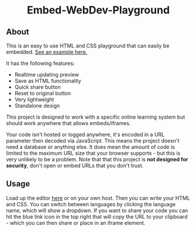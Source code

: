 <h1 align="center">Embed-WebDev-Playground</h1></center>

## About

This is an easy to use HTML and CSS playground that can easily be embedded. [See an example here.](https://milankarman.github.io/Embed-Web-Playground/?html=%3Chead%3E%0A%3Clink%0A%20%20rel%3D%22stylesheet%22%0A%20%20href%3D%22https%3A%2F%2Fcdn.jsdelivr.net%2Fnpm%2Fbootstrap%405.1.0%2Fdist%2Fcss%2Fbootstrap.min.css%22%0A%20%20integrity%3D%22sha384-KyZXEAg3QhqLMpG8r%2B8fhAXLRk2vvoC2f3B09zVXn8CA5QIVfZOJ3BCsw2P0p%2FWe%22%0A%20%20crossorigin%3D%22anonymous%22%0A%2F%3E%0A%3C%2Fhead%3E%0A%3Cbody%3E%0A%3Cdiv%20class%3D%22container-fluid%22%3E%0A%20%20%3Cdiv%20class%3D%22row%20py-3%22%3E%0A%20%20%20%20%3Cdiv%20class%3D%22col-12%22%3E%0A%20%20%20%20%20%20%3Ccenter%3E%3Ch1%20class%3D%22glow-green%20border-green%20p-2%22%3E%3E%20.%20.%20%3A%20Hello%20World%20%3A%20.%20.%20%20%3C%3C%2Fh1%3E%3C%2Fcenter%3E%0A%20%20%20%20%3C%2Fdiv%3E%0A%20%20%3C%2Fdiv%3E%0A%20%20%3Cdiv%20class%3D%22row%22%3E%0A%20%20%20%20%3Cdiv%20class%3D%22col-6%22%3E%0A%20%20%20%20%20%20%3Cp%3E%0A%20%20%20%20%20%20%20%20Lorem%20ipsum%20dolor%20sit%20amet%2C%20consectetur%20adipiscing%20elit%2C%20sed%20do%20eiusmod%20tempor%20incididunt%20ut%20labore%20et%20dolore%20magna%20aliqua.%20Dui%20nunc%0A%20%20%20%20%20%20%20%20mattis%20enim%20ut%20tellus%20elementum%20sagittis%20vitae.%20Imperdiet%20sed%20euismod%20nisi%20porta.%20Diam%20quis%20enim%20lobortis%20scelerisque%20fermentum%20dui%0A%20%20%20%20%20%20%20%20faucibus.%20%0A%20%20%20%20%20%20%3C%2Fp%3E%0A%20%20%20%20%3C%2Fdiv%3E%0A%20%20%20%20%3Cdiv%20class%3D%22col-6%22%3E%0A%20%20%20%20%20%20%3Cp%3E%0A%20%20%20%20%20%20%20%3E%3E%20%25%25%20.%3A%20.%20%3C%3D%20%5B1%5D%20const%20''%20static%20..%20%3B%20%3C%3E%20%7B%7D%20!%3D%20...%20%3E%3D%20.%20%3C%3C%20%3D%20%24%22%22%20...%20var%20.%20()%20%3D%3D%20%3E%3E%20%25%25%20.%3A%20.%20%3C%3D%20%5B1%5D%20const%20''%20static%20..%20%3B%20%3C%3E%20%7B%7D%20!%3D%20%3Cb%3E%3Cspan%20class%3D%22glow-green%22%3E%20%5BESCAPE%5D%20%3C%2Fspan%3E%3C%2Fb%3E%20...%20%3E%3D%20.%20%3C%3C%20%3D%20%24%22%22%20...%20var%20.%20()%20%3D%3D%20%3E%3E%20%25%25%20.%3A%20.%20%3C%3D%20%5B1%5D%20const%20''%20static%20..%20%3B%20%3C%3E%20%7B%7D%20!%3D%20...%20%3E%3D%20.%20%3C%3C%20%3D%20%24%22%22%20...%20var%20.%20()%20%3D%3D%20%3E%3E%20%25%25%20.%3A%20.%20%3C%3D%20%5B1%5D%20const%20''%20static%20%0A%20%20%20%20%20%20%3C%2Fp%3E%0A%20%20%20%20%3C%2Fdiv%3E%0A%20%20%3C%2Fdiv%3E%0A%20%20%3Cdiv%20class%3D%22row%22%3E%0A%20%20%20%20%20%3Cdiv%20class%3D%22col-12%22%3E%0A%09%09%09%3Cbutton%20class%3D%22w-100%20mb-3%20button-custom%22%3E%3E%20Enter%20the%20mainframe%20%3C%3C%2Fbutton%3E%0A%20%20%20%20%3C%2Fdiv%3E%0A%20%20%3C%2Fdiv%3E%0A%3C%2Fdiv%3E%0A%3C%2Fbody%3E&css=body%20%7B%0A%09background-color%3A%20%23081901%20!important%3B%0A%7D%0A%0Ah1%2C%20h2%2C%20h3%2C%20h4%2C%20h5%2C%20h6%2C%20p%20%7B%0A%09font-family%3A%20%22Consolas%22%3B%0A%09color%3A%20%2379f92f%3B%0A%7D%0A%0A.glow-green%20%7B%0A%09text-shadow%3A%20%23b7fc97%200px%200px%2023px%3B%0A%7D%0A%0A.border-green%20%7B%0A%09border%3A%201px%20solid%20%2379f92f%3B%0A%7D%0A%0A.button-custom%20%7B%0A%09background-color%3A%20%2379f92f%3B%0A%09border%3A%200px%3B%0A%09font-size%3A%201.5rem%3B%0A%09font-family%3A%20%22Consolas%22%3B%0A%7D&lang=html)

It has the following features:
- Realtime updating preview
- Save as HTML functionality
- Quick share button
- Reset to original button
- Very lightweight
- Standalone design

This project is designed to work with a specific online learning system but should work anywhere that allows embeds/iframes.

Your code isn't hosted or logged anywhere, it's encoded in a URL parameter then decoded via JavaScript. This means the project doesn't need a database or anything else. It does mean the amount of code is limited to the maximum URL size that your browser supports - but this is very unlikely to be a problem. Note that that this project is **not designed for security**, don't open or embed URLs that you don't trust.

## Usage

Load up the editor [here](https://milankarman.github.io/Embed-Web-Playground/) or on your own host. Then you can write your HTML and CSS. You can switch between languages by clicking the language name, which will show a dropdown. If you want to share your code you can hit the blue link icon in the top right that will copy the URL to your clipboard - which you can then share or place in an iframe element.

